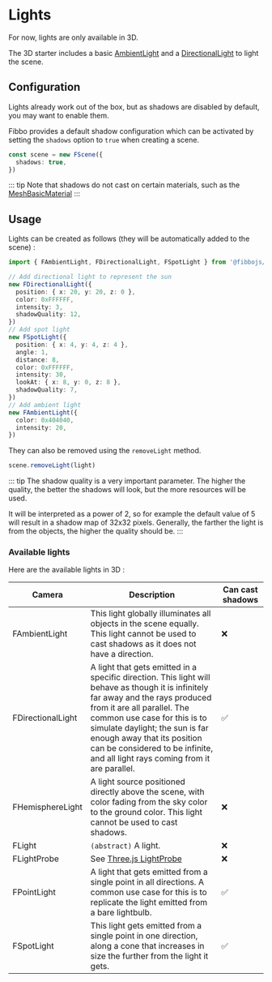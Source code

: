 # Lights <Badge type="warning" text="work in progress" />

For now, lights are only available in 3D.

The 3D starter includes a basic [AmbientLight](/api/3d/classes/FAmbientLight) and a [DirectionalLight](/api/3d/classes/FDirectionalLight) to light the scene.

## Configuration

Lights already work out of the box, but as shadows are disabled by default, you may want to enable them.

Fibbo provides a default shadow configuration which can be activated by setting the `shadows` option to `true` when creating a scene.

```ts
const scene = new FScene({
  shadows: true,
})
```

::: tip
Note that shadows do not cast on certain materials, such as the [MeshBasicMaterial](https://threejs.org/docs/#api/en/materials/MeshBasicMaterial)
:::

## Usage

Lights can be created as follows (they will be automatically added to the scene) :

```ts
import { FAmbientLight, FDirectionalLight, FSpotLight } from '@fibbojs/3d'

// Add directional light to represent the sun
new FDirectionalLight({
  position: { x: 20, y: 20, z: 0 },
  color: 0xFFFFFF,
  intensity: 3,
  shadowQuality: 12,
})
// Add spot light
new FSpotLight({
  position: { x: 4, y: 4, z: 4 },
  angle: 1,
  distance: 8,
  color: 0xFFFFFF,
  intensity: 30,
  lookAt: { x: 8, y: 0, z: 8 },
  shadowQuality: 7,
})
// Add ambient light
new FAmbientLight({
  color: 0x404040,
  intensity: 20,
})
```

They can also be removed using the `removeLight` method.

```ts
scene.removeLight(light)
```

::: tip
The shadow quality is a very important parameter. The higher the quality, the better the shadows will look, but the more resources will be used.

It will be interpreted as a power of 2, so for example the default value of 5 will result in a shadow map of 32x32 pixels.
Generally, the farther the light is from the objects, the higher the quality should be.
:::

### Available lights

Here are the available lights in 3D :

| Camera            | Description                                                                                                                                                                                                                                                                                                                                        | Can cast shadows |
| ----------------- | -------------------------------------------------------------------------------------------------------------------------------------------------------------------------------------------------------------------------------------------------------------------------------------------------------------------------------------------------- | ---------------- |
| FAmbientLight     | This light globally illuminates all objects in the scene equally. This light cannot be used to cast shadows as it does not have a direction.                                                                                                                                                                                                       | ❌               |
| FDirectionalLight | A light that gets emitted in a specific direction. This light will behave as though it is infinitely far away and the rays produced from it are all parallel. The common use case for this is to simulate daylight; the sun is far enough away that its position can be considered to be infinite, and all light rays coming from it are parallel. | ✅               |
| FHemisphereLight  | A light source positioned directly above the scene, with color fading from the sky color to the ground color. This light cannot be used to cast shadows.                                                                                                                                                                                           | ❌               |
| FLight            | `(abstract)` A light.                                                                                                                                                                                                                                                                                                                              | ❌               |
| FLightProbe       | See [Three.js LightProbe](https://threejs.org/docs/?q=light#api/en/lights/LightProbe)                                                                                                                                                                                                                                                              | ❌               |
| FPointLight       | A light that gets emitted from a single point in all directions. A common use case for this is to replicate the light emitted from a bare lightbulb.                                                                                                                                                                                               | ✅               |
| FSpotLight        | This light gets emitted from a single point in one direction, along a cone that increases in size the further from the light it gets.                                                                                                                                                                                                              | ✅               |
